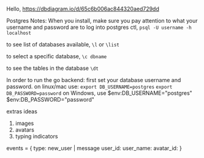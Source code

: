 Hello,
https://dbdiagram.io/d/65c6b006ac844320aed729dd


Postgres Notes:
When you install, make sure you pay attention to what your username and password are
to log into postgres ctl, 
`psql -U username -h localhost`

to see list of databases available, 
`\l` or `\list`

to select a specific database, 
`\c dbname`

to see the tables in the database
`\dt`


In order to run the go backend:
first set your database username and password. on linux/mac use:
`export DB_USERNAME=postgres`
`export DB_PASSWORD=password`
on Windows, use
 $env:DB_USERNAME="postgres"
 $env:DB_PASSWORD="password"




extras ideas
1. images 
2. avatars
3. typing indicators

events = {
    type: new_user | message
    user_id:
    user_name:
    avatar_id:
}